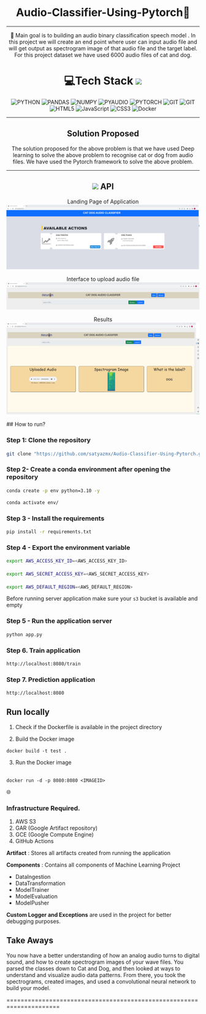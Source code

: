 

<div align="center">
  
# Audio-Classifier-Using-Pytorch💫
---
🔭 Main goal is to building an audio binary classification speech model . In this project we will create an end point where user can input audio file and will get output as spectrogram image of that audio file and the target label. For this project dataset we have used 6000 audio files of cat and dog.


# 💻Tech Stack <img src = "https://media2.giphy.com/media/QssGEmpkyEOhBCb7e1/giphy.gif?cid=ecf05e47a0n3gi1bfqntqmob8g9aid1oyj2wr3ds3mg700bl&rid=giphy.gif" width = 32px> 
![PYTHON](https://img.shields.io/badge/Python-FFD43B?style=for-the-badge&logo=python&logoColor=darkgreen) ![PANDAS](https://img.shields.io/badge/Pandas-2C2D72?style=for-the-badge&logo=pandas&logoColor=white) ![NUMPY](https://img.shields.io/badge/Numpy-777BB4?style=for-the-badge&logo=numpy&logoColor=white) ![PYAUDIO](https://img.shields.io/badge/PyAudio-%23EE4C2C.svg?style=for-the-badge&logo=PyTorch&logoColor=white) ![PYTORCH](https://img.shields.io/badge/PyTorch-%23EE4C2C.svg?style=for-the-badge&logo=PyTorch&logoColor=white) ![GIT](https://img.shields.io/badge/github%20actions-%232671E5.svg?style=for-the-badge&logo=githubactions&logoColor=white) ![GIT](https://img.shields.io/badge/AWS_S3-%23FF9900.svg?style=for-the-badge&logo=amazon-aws&logoColor=white) ![HTML5](https://img.shields.io/badge/html5-%23E34F26.svg?style=for-the-badge&logo=html5&logoColor=white) ![JavaScript](https://img.shields.io/badge/javascript-%23323330.svg?style=for-the-badge&logo=javascript&logoColor=%23F7DF1E) ![CSS3](https://img.shields.io/badge/css3-%231572B6.svg?style=for-the-badge&logo=css3&logoColor=white) ![Docker](https://img.shields.io/badge/docker-%230db7ed.svg?style=for-the-badge&logo=docker&logoColor=white)

---
## Solution Proposed

The solution proposed for the above problem is that we have used Deep learning to solve the above problem to recognise cat or dog from audio files. We have used the Pytorch framework to solve the above problem. 

---

## <img src="https://media.giphy.com/media/iY8CRBdQXODJSCERIr/giphy.gif" width="25"> <b> API</b>


Landing Page of Application
![Screenshot](static/snips/snip1.png)

Interface to upload audio file
![Screenshot](static/snips/snip2.png)

Results 
![Screenshot](static/snips/snip3.png)


</div>
## How to run?

### Step 1: Clone the repository
```bash
git clone "https://github.com/satyazmx/Audio-Classifier-Using-Pytorch.git" repository
```

### Step 2- Create a conda environment after opening the repository

```bash
conda create -p env python=3.10 -y
```

```bash
conda activate env/
```

### Step 3 - Install the requirements
```bash
pip install -r requirements.txt
```

### Step 4 - Export the  environment variable
```bash
export AWS_ACCESS_KEY_ID=<AWS_ACCESS_KEY_ID>

export AWS_SECRET_ACCESS_KEY=<AWS_SECRET_ACCESS_KEY>

export AWS_DEFAULT_REGION=<AWS_DEFAULT_REGION>

```
Before running server application make sure your `s3` bucket is available and empty

### Step 5 - Run the application server
```bash
python app.py
```

### Step 6. Train application
```bash
http://localhost:8080/train
```

### Step 7. Prediction application
```bash
http://localhost:8080
```

## Run locally

1. Check if the Dockerfile is available in the project directory

2. Build the Docker image

```
docker build -t test .

```

3. Run the Docker image

```

docker run -d -p 8080:8080 <IMAGEID>
```

🌐  <h3>Infrastructure Required.</h3>
1. AWS S3
2. GAR (Google Artifact repository)
3. GCE (Google Compute Engine)
4. GitHub Actions

**Artifact** : Stores all artifacts created from running the application

**Components** : Contains all components of Machine Learning Project
- DataIngestion
- DataTransformation
- ModelTrainer
- ModelEvaluation
- ModelPusher

**Custom Logger and Exceptions** are used in the project for better debugging purposes.


## Take Aways

You now have a better understanding of how an analog audio turns to digital sound, and how to create spectrogram images of your wave files. You  parsed the classes down to Cat and Dog, and then looked at ways to understand and visualize audio data patterns. From there, you took the spectrograms, created images, and used a convolutional neural network to build your model.

=====================================================================